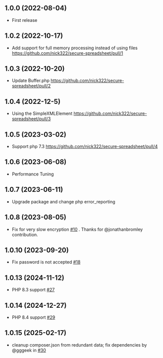 ## 1.0.0 (2022-08-04)

* First release

## 1.0.2 (2022-10-17)

* Add support for full memory processing instead of using files https://github.com/nick322/secure-spreadsheet/pull/1

## 1.0.3 (2022-10-20)

* Update Buffer.php  https://github.com/nick322/secure-spreadsheet/pull/2

## 1.0.4 (2022-12-5)

* Using the SimpleXMLElement https://github.com/nick322/secure-spreadsheet/pull/3

## 1.0.5 (2023-03-02)

* Support php 7.3 https://github.com/nick322/secure-spreadsheet/pull/4

## 1.0.6 (2023-06-08)

* Performance Tuning

## 1.0.7 (2023-06-11)

* Upgrade package and change php error_reporting

## 1.0.8 (2023-08-05)

* Fix for very slow encryption [#10](https://github.com/nick322/secure-spreadsheet/issues/10)
    . 
    Thanks for @jonathanbromley contribution.

## 1.0.10 (2023-09-20)

* Fix password is not accepted [#18](https://github.com/nick322/secure-spreadsheet/issues/18)

## 1.0.13 (2024-11-12)

* PHP 8.3 support [#27](https://github.com/nick322/secure-spreadsheet/issues/27)

## 1.0.14 (2024-12-27)

* PHP 8.4 support [#29](https://github.com/nick322/secure-spreadsheet/issues/29)

## 1.0.15 (2025-02-17)

* cleanup composer.json from redundant data; fix dependencies by @gggeek in [#30](https://github.com/nick322/secure-spreadsheet/pull/30)